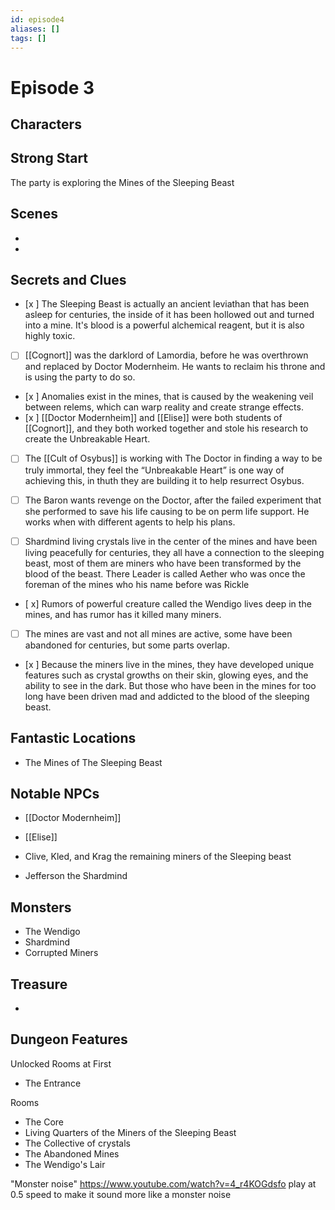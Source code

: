 ```yaml
---
id: episode4
aliases: []
tags: []
---
```


# Episode 3

## Characters

## Strong Start
The party is exploring the Mines of the Sleeping Beast

## Scenes
- 
- 

## Secrets and Clues

- [x ]  The Sleeping Beast is actually an ancient leviathan that has been asleep for centuries, the inside of it has been hollowed out and turned into a mine. It's blood is a powerful alchemical reagent, but it is also highly toxic.
- [ ] [[Cognort]] was the darklord of Lamordia, before he was overthrown and replaced by Doctor Modernheim. He wants to reclaim his throne and is using the party to do so.
- [x ] Anomalies exist in the mines, that is caused by the weakening veil between relems, which can warp reality and create strange effects.
- [x ] [[Doctor Modernheim]] and [[Elise]] were both students of [[Cognort]], and they both worked together and stole his research to create the Unbreakable Heart.
- [ ]  The [[Cult of Osybus]] is working with The Doctor in finding a way to be truly immortal, they feel the “Unbreakable Heart” is one way of achieving this, in thuth they are building it to help resurrect Osybus.

- [ ]  The Baron wants revenge on the Doctor, after the failed experiment that she performed to save his life causing to be on perm life support. He works when with different agents to help his plans.

- [ ] Shardmind living crystals live in the center of the mines and have been living peacefully for centuries, they all have a connection to the sleeping beast, most of them are miners who have been transformed by the blood of the beast. There Leader is called Aether who was once the foreman of the mines who his name before was Rickle

- [ x] Rumors of powerful creature called the Wendigo lives deep in the mines, and has rumor has it killed many miners.

- [ ] The mines are vast and not all mines are active, some have been abandoned for centuries, but some parts overlap.

- [x ] Because the miners live in the mines, they have developed unique features such as crystal growths on their skin, glowing eyes, and the ability to see in the dark. But those who have been in the mines for too long have been driven mad and addicted to the blood of the sleeping beast.

## Fantastic Locations

- The Mines of The Sleeping Beast

## Notable NPCs

- [[Doctor Modernheim]]

- [[Elise]]

- Clive, Kled, and Krag the remaining miners of the Sleeping beast

- Jefferson the Shardmind

## Monsters

- The Wendigo
- Shardmind
- Corrupted Miners

## Treasure

- 

## Dungeon Features


Unlocked Rooms at First
- The Entrance

Rooms 
- The Core
- Living Quarters of the Miners of the Sleeping Beast 
- The Collective of crystals
- The Abandoned Mines
- The Wendigo's Lair


"Monster noise"
https://www.youtube.com/watch?v=4_r4KOGdsfo play at 0.5 speed to make it sound more like a monster noise



